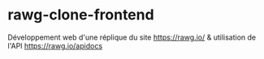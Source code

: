 # rawg-clone-frontend
Développement web d'une réplique du site https://rawg.io/ &amp; utilisation de l'API https://rawg.io/apidocs
